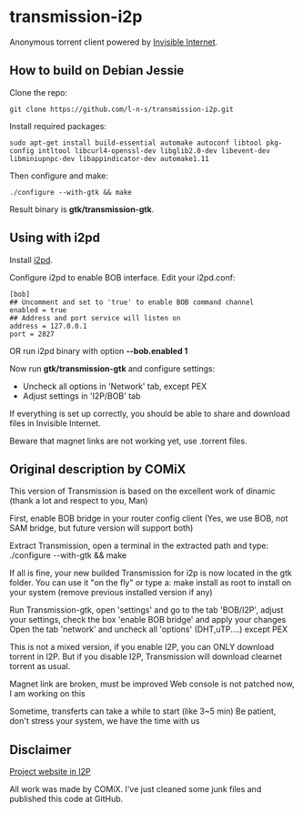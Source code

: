 transmission-i2p
================

Anonymous torrent client powered by [Invisible Internet](http://i2pd.website).

How to build on Debian Jessie
-----------------------------

Clone the repo:

    git clone https://github.com/l-n-s/transmission-i2p.git

Install required packages:

    sudo apt-get install build-essential automake autoconf libtool pkg-config intltool libcurl4-openssl-dev libglib2.0-dev libevent-dev libminiupnpc-dev libappindicator-dev automake1.11 

Then configure and make:

    ./configure --with-gtk && make

Result binary is **gtk/transmission-gtk**.

Using with i2pd
---------------

Install [i2pd](https://github.com/PurpleI2P/i2pd).

Configure i2pd to enable BOB interface. Edit your i2pd.conf:

    [bob]
    ## Uncomment and set to 'true' to enable BOB command channel
    enabled = true 
    ## Address and port service will listen on
    address = 127.0.0.1
    port = 2827

OR run i2pd binary with option **--bob.enabled 1**

Now run **gtk/transmission-gtk** and configure settings:

- Uncheck all options in 'Network' tab, except PEX
- Adjust settings in 'I2P/BOB' tab

If everything is set up correctly, you should be able to share and download
files in Invisible Internet. 

Beware that magnet links are not working yet, use .torrent files.


Original description by COMiX
-----------------------------

This version of Transmission is based on the excellent work of dinamic (thank a lot and respect to you, Man)


First, enable BOB bridge in your router config client (Yes, we use BOB, not SAM bridge, but future version will support both)


Extract Transmission, open a terminal in the extracted path and type: ./configure --with-gtk && make


If all is fine, your new builded Transmission for i2p is now located in the gtk folder. You can use it "on the fly" or type a: make install as root to install on your system (remove previous installed version if any)


Run Transmission-gtk, open 'settings' and go to the tab 'BOB/I2P', adjust your settings, check the box 'enable BOB bridge' and apply your changes
Open the tab 'network' and uncheck all 'options' (DHT,uTP....) except PEX


This is not a mixed version, if you enable I2P, you can ONLY download torrent in I2P. But if you disable I2P, Transmission will download clearnet torrent as usual.

Magnet link are broken, must be improved
Web console is not patched now, I am working on this


Sometime, transferts can take a while to start (like 3~5 min) Be patient, don't stress your system, we have the time with us



Disclaimer
----------

[Project website in I2P](http://bioq5jbcnfopqwvk7qssaxcl7avzeta6mu72jmxjeowflpcrhf6q.b32.i2p/transmission)

All work was made by COMiX. I've just cleaned some junk files and published 
this code at GitHub.

